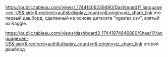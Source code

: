 https://public.tableau.com/views/_17441406239490/Dashboard1?:language=en-US&:sid=&:redirect=auth&:display_count=n&:origin=viz_share_link это первый дашборд, сделанный на основе датасета "vgsales.csv", взятый из Kaggle.

https://public.tableau.com/views/dashboard2_17441974846880/Sheet1?:language=en-US&:sid=&:redirect=auth&:display_count=n&:origin=viz_share_link второй дашборд 
